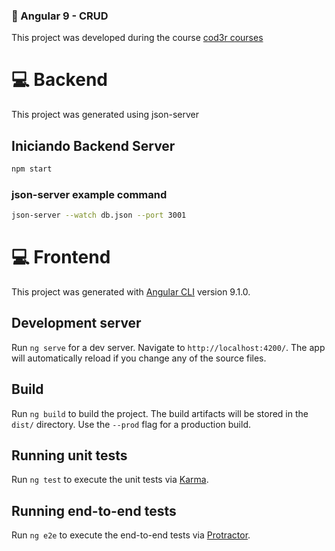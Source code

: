 ### 🚀 Angular 9 - CRUD

This project was developed during the course [cod3r courses](https://www.cod3r.com.br/courses/take/angular-9-essencial)

# 💻 Backend

This project was generated using json-server

## Iniciando Backend Server
```bash
npm start
```
### json-server example command
```bash
json-server --watch db.json --port 3001
```    

# 💻 Frontend

This project was generated with [Angular CLI](https://github.com/angular/angular-cli) version 9.1.0.

## Development server

Run `ng serve` for a dev server. Navigate to `http://localhost:4200/`. The app will automatically reload if you change any of the source files.

## Build

Run `ng build` to build the project. The build artifacts will be stored in the `dist/` directory. Use the `--prod` flag for a production build.

## Running unit tests

Run `ng test` to execute the unit tests via [Karma](https://karma-runner.github.io).

## Running end-to-end tests

Run `ng e2e` to execute the end-to-end tests via [Protractor](http://www.protractortest.org/).
